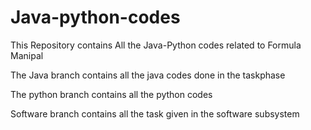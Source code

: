 # Java-python-codes
This Repository contains All the Java-Python codes related to Formula Manipal 


The Java branch contains all the java codes done in the taskphase 


The python branch contains all the python codes 


Software branch contains all the task given in the software subsystem 


